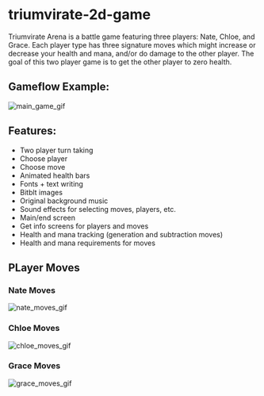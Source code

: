 # triumvirate-2d-game

Triumvirate Arena is a battle game featuring three players: Nate, Chloe, and Grace. Each player type has three signature moves which might increase or decrease your health and mana, and/or do damage to the other player. The goal of this two player game is to get the other player to zero health.

## Gameflow Example:
![main_game_gif](https://media.giphy.com/media/HGYiv56I6W1ADz2wTC/giphy.gif)

## Features:
* Two player turn taking
* Choose player
* Choose move
* Animated health bars
* Fonts + text writing
* Bitblt images
* Original background music
* Sound effects for selecting moves, players, etc.
* Main/end screen
* Get info screens for players and moves
* Health and mana tracking (generation and subtraction moves)
* Health and mana requirements for moves

## PLayer Moves

### Nate Moves
![nate_moves_gif](https://media.giphy.com/media/VdWOvMA5hFy5rrohBd/giphy.gif)

### Chloe Moves
![chloe_moves_gif](https://media.giphy.com/media/QZqdmxSaMiGMvPx7Hn/giphy.gif)

### Grace Moves
![grace_moves_gif](https://media.giphy.com/media/GQYoZB6d9UtAYygts5/giphy.gif)
